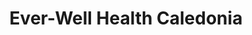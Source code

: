 ---
title: "Ever-Well Health Caledonia"
url: /caledonia/ever-well-health-caledonia/
shop: Kräuter
---